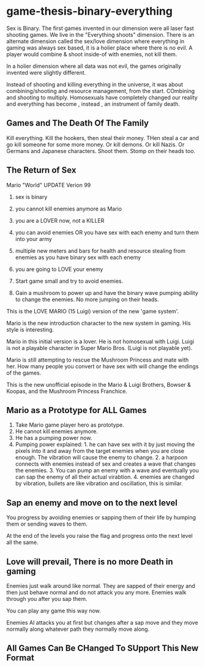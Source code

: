# game-thesis-binary-everything
Sex is Binary. The first games invented in our dimension were all laser fast shooting games. We live in the "Everything shoots" dimension. There is an alternate dimension called the sex/love dimension where everything in gaming was always sex based, it is a holier place where there is no evil. A player would combine &amp; shoot inside-of with enemies, not kill them. 

In a holier dimension where all data was not evil, the games originally invented were slightly different.

Instead of shooting and killing everything in the universe, it was about combining/shooting and resource management, from the start. COmbining and shooting to multiply. Homosexuals have completely changed our reality and everything has become , instead , an instrument of family death.

Games and The Death Of The Family
---
Kill everything. Kill the hookers, then steal their money. THen steal a car and go kill someone for some more money. Or kill demons. Or kill Nazis. Or Germans and Japanese characters. Shoot them. Stomp on their heads too. 

The Return of Sex
---
Mario "World" UPDATE Verion 99
1. sex is binary
2. you cannot kill enemies anymore as Mario
3. you are a LOVER now, not a KILLER
4. you can avoid enemies OR you have sex with each enemy and turn them into your army
5. multiple new meters and bars for health and resource stealing from enemies as you have binary sex with each enemy
6. you are going to LOVE your enemy

1. Start game small and try to avoid enemies. 
2. Gain a mushroom to power up and have the binary wave pumping ability to change the enemies. No more jumping on their heads.

This is the LOVE MARIO (15 Luigi) version of the new 'game system'.

Mario is the new introduction character to the new system in gaming. His style is interesting.

Mario in this initial version is a lover. He is not homosexual with Luigi. Luigi is not a playable character in Super Mario Bros. (Luigi is not playable yet).

Mario is still attempting to rescue the Mushroom Princess and mate with her. How many people you convert or have sex with will change the endings of the games.

This is the new unofficial episode in the Mario & Luigi Brothers, Bowser & Koopas, and the Mushroom Princess Franchice.

Mario as a Prototype for ALL Games
---
1. Take Mario game player hero as prototype.
2. He cannot kill enemies anymore.
3. He has a pumping power now.
4. Pumping power explained: 1. he can have sex with it by just moving the pixels into it and away from the target enemies when you are close enough. The vibration will cause the enemy to change. 2. a harpoon connects with enemies instead of sex and creates a wave that changes the enemies. 3. You can pump an enemy with a wave and eventually you can sap the enemy of all their actual virabtion. 4. enemies are changed by vibration, bullets are like vibration and oscillation, this is similar.

Sap an enemy and move on to the next level
---
You progress by avoiding enemies or sapping them of their life by humping them or sending waves to them.

At the end of the levels you raise the flag and progress onto the next level all the same.

Love will prevail, There is no more Death in gaming
---
Enemies just walk around like normal. They are sapped of their energy and then just behave normal and do not attack you any more. Enemies walk through you after you sap them.

You can play any game this way now.

Enemies AI attacks you at first but changes after a sap move and they move normally along whatever path they normally move along.

All Games Can Be CHanged To SUpport This New Format
---
